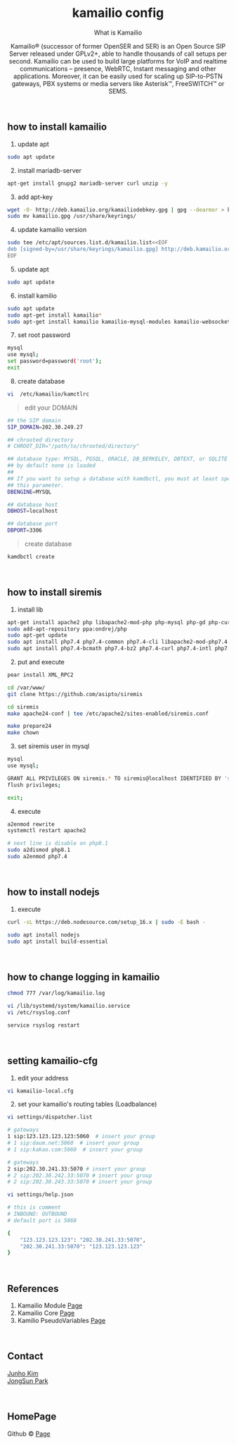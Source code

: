 # <div align="center"> kamailio config </div>

<div align="center">

What is Kamailio

Kamailio® (successor of former OpenSER and SER) is an Open Source SIP Server released under GPLv2+, able to handle thousands of call setups per second. Kamailio can be used to build large platforms for VoIP and realtime communications – presence, WebRTC, Instant messaging and other applications.  Moreover, it can be easily used for scaling up SIP-to-PSTN gateways, PBX systems or media servers like Asterisk™, FreeSWITCH™ or SEMS.

</div>

<br>

## how to install kamailio

1. update apt

```bash
sudo apt update
```

2. install mariadb-server

```bash
apt-get install gnupg2 mariadb-server curl unzip -y
```

3. add apt-key

```bash
wget -O- http://deb.kamailio.org/kamailiodebkey.gpg | gpg --dearmor > kamailio.gpg
sudo mv kamailio.gpg /usr/share/keyrings/
```

4. update kamailio version

```bash
sudo tee /etc/apt/sources.list.d/kamailio.list<<EOF
deb [signed-by=/usr/share/keyrings/kamailio.gpg] http://deb.kamailio.org/kamailio57 jammy main
EOF
```

5. update apt

```bash
sudo apt update
```

6. install kamilio 

```bash
sudo apt update
sudo apt-get install kamailio*
sudo apt-get install kamailio kamailio-mysql-modules kamailio-websocket-modules kamailio-tls-modules -y
```

7. set root password

```bash
mysql
use mysql;
set password=password('root');
exit
```

8. create database

```bash
vi  /etc/kamailio/kamctlrc
```

> edit your DOMAIN

```bash
## the SIP domain
SIP_DOMAIN=202.30.249.27

## chrooted directory
# CHROOT_DIR="/path/to/chrooted/directory"

## database type: MYSQL, PGSQL, ORACLE, DB_BERKELEY, DBTEXT, or SQLITE
## by default none is loaded
##
## If you want to setup a database with kamdbctl, you must at least specify
## this parameter.
DBENGINE=MYSQL

## database host
DBHOST=localhost

## database port
DBPORT=3306

```

> create database

```bash
kamdbctl create
```

<br>

## how to install siremis

1. install lib

```bash
apt-get install apache2 php libapache2-mod-php php-mysql php-gd php-curl php-xml php-pear php-xmlrpc make git -y
sudo add-apt-repository ppa:ondrej/php
sudo apt-get update
sudo apt install php7.4 php7.4-common php7.4-cli libapache2-mod-php7.4
sudo apt install php7.4-bcmath php7.4-bz2 php7.4-curl php7.4-intl php7.4-mbstring php7.4-mysql php7.4-readline php7.4-xml php7.4-zip php7.4-gd php7.4-memcached php7.4-redis php7.4-xmlrpc
``` 

2. put and execute

```bash
pear install XML_RPC2

cd /var/www/
git clone https://github.com/asipto/siremis

cd siremis
make apache24-conf | tee /etc/apache2/sites-enabled/siremis.conf

make prepare24
make chown
```

3. set siremis user in mysql

```bash
mysql
use mysql;

GRANT ALL PRIVILEGES ON siremis.* TO siremis@localhost IDENTIFIED BY 'siremisrw';
flush privileges;

exit;
```

4. execute

```bash
a2enmod rewrite
systemctl restart apache2

# next line is disable on php8.1
sudo a2dismod php8.1
sudo a2enmod php7.4
```

<br>

## how to install nodejs

1. execute

```bash
curl -sL https://deb.nodesource.com/setup_16.x | sudo -E bash -

sudo apt install nodejs
sudo apt install build-essential
```

<br>

## how to change logging in kamailio 

```bash
chmod 777 /var/log/kamailio.log

vi /lib/systemd/system/kamailio.service
vi /etc/rsyslog.conf

service rsyslog restart
```

<br>

## setting kamailio-cfg

1. edit your address

```bash
vi kamailio-local.cfg
```

2. set your kamailio's routing tables (Loadbalance)

```bash
vi settings/dispatcher.list

# gateways 
1 sip:123.123.123.123:5060  # insert your group
# 1 sip:daum.net:5060  # insert your group
# 1 sip:kakao.com:5060  # insert your group

# gateways
2 sip:202.30.241.33:5070 # insert your group
# 2 sip:202.30.242.33:5070 # insert your group
# 2 sip:202.30.243.33:5070 # insert your group
```

```bash
vi settings/help.json

# this is comment    
# INBOUND: OUTBOUND
# default port is 5060

{
    "123.123.123.123": "202.30.241.33:5070",
    "202.30.241.33:5070": "123.123.123.123"
}

```

<br>

## References

1. Kamailio Module [Page](https://www.kamailio.org/docs/modules/5.5.x/)
2. Kamailio Core [Page](http://www.kamailio.org/wiki/cookbooks/5.5.x/core)
3. Kamilio PseudoVariables [Page](https://www.kamailio.org/wiki/cookbooks/5.5.x/pseudovariables)

<br>

## Contact

[Junho Kim](libtv@naver.com) <br>
[JongSun Park](ahrl1994@gmail.com)

<br>

## HomePage

Github © [Page](https://github.com/A-big-fish-in-a-small-pond/)
